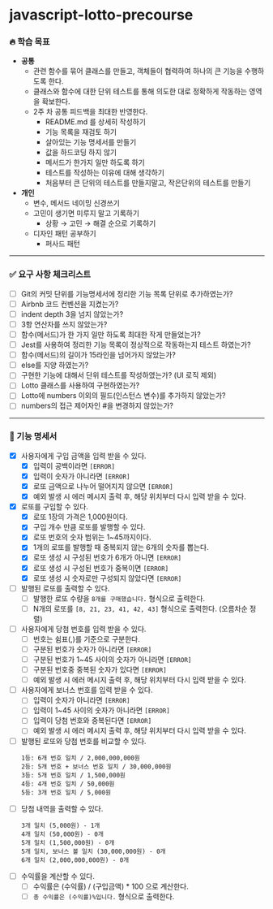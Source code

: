 # javascript-lotto-precourse

### 🔥 학습 목표

- **공통**
  - 관련 함수를 묶어 클래스를 만들고, 객체들이 협력하여 하나의 큰 기능을 수행하도록 한다.
  - 클래스와 함수에 대한 단위 테스트를 통해 의도한 대로 정확하게 작동하는 영역을 확보한다.
  - 2주 차 공통 피드백을 최대한 반영한다.
    - README.md 를 상세히 작성하기
    - 기능 목록을 재검토 하기
    - 살아있는 기능 명세서를 만들기
    - 값을 하드코딩 하지 않기
    - 메서드가 한가지 일만 하도록 하기
    - 테스트를 작성하는 이유에 대해 생각하기
    - 처음부터 큰 단위의 테스트를 만들지말고, 작은단위의 테스트를 만들기
- **개인**
  - 변수, 메서드 네이밍 신경쓰기
  - 고민이 생기면 미루지 말고 기록하기
    - 상황 → 고민 → 해결 순으로 기록하기
  - 디자인 패턴 공부하기
    - 퍼사드 패턴

---

### ✅ 요구 사항 체크리스트

- [ ] Git의 커밋 단위를 기능명세서에 정리한 기능 목록 단위로 추가하였는가?
- [ ] Airbnb 코드 컨벤션을 지켰는가?
- [ ] indent depth 3을 넘지 않았는가?
- [ ] 3항 연산자를 쓰지 않았는가?
- [ ] 함수(메서드)가 한 가지 일만 하도록 최대한 작게 만들었는가?
- [ ] Jest를 사용하여 정리한 기능 목록이 정상적으로 작동하는지 테스트 하였는가?
- [ ] 함수(메서드)의 길이가 15라인을 넘어가지 않았는가?
- [ ] else를 지양 하였는가?
- [ ] 구현한 기능에 대해서 단위 테스트를 작성하였는가? (UI 로직 제외)
- [ ] Lotto 클래스를 사용하여 구현하였는가?
- [ ] Lotto에 numbers 이외의 필드(인스턴스 변수)를 추가하지 않았는가?
- [ ] numbers의 접근 제어자인 #을 변경하지 않았는가?

---

### 🎯 기능 명세서

- [x] 사용자에게 구입 금액을 입력 받을 수 있다.
  - [x] 입력이 공백이라면 `[ERROR]`
  - [x] 입력이 숫자가 아니라면 `[ERROR]`
  - [x] 로또 금액으로 나누어 떨어지지 않으면 `[ERROR]`
  - [x] 예외 발생 시 에러 메시지 출력 후, 해당 위치부터 다시 입력 받을 수 있다.
- [x] 로또를 구입할 수 있다.
  - [x] 로또 1장의 가격은 1,000원이다.
  - [x] 구입 개수 만큼 로또를 발행할 수 있다.
  - [x] 로또 번호의 숫자 범위는 1~45까지이다.
  - [x] 1개의 로또를 발행할 때 중복되지 않는 6개의 숫자를 뽑는다.
  - [x] 로또 생성 시 구성된 번호가 6개가 아니면 `[ERROR]`
  - [x] 로또 생성 시 구성된 번호가 중복이면 `[ERROR]`
  - [x] 로또 생성 시 숫자로만 구성되지 않았다면 `[ERROR]`
- [ ] 발행된 로또를 출력할 수 있다.
  - [ ] 발행한 로또 수량을 `8개를 구매했습니다.` 형식으로 출력한다.
  - [ ] N개의 로또를 `[8, 21, 23, 41, 42, 43]` 형식으로 출력한다. (오름차순 정렬)
- [ ] 사용자에게 당첨 번호를 입력 받을 수 있다.
  - [ ] 번호는 쉼표(,)를 기준으로 구분한다.
  - [ ] 구분된 번호가 숫자가 아니라면 `[ERROR]`
  - [ ] 구분된 번호가 1~45 사이의 숫자가 아니라면 `[ERROR]`
  - [ ] 구분된 번호중 중복된 숫자가 있다면 `[ERROR]`
  - [ ] 예외 발생 시 에러 메시지 출력 후, 해당 위치부터 다시 입력 받을 수 있다.
- [ ] 사용자에게 보너스 번호를 입력 받을 수 있다.
  - [ ] 입력이 숫자가 아니라면 `[ERROR]`
  - [ ] 입력이 1~45 사이의 숫자가 아니라면 `[ERROR]`
  - [ ] 입력이 당첨 번호와 중복된다면 `[ERROR]`
  - [ ] 예외 발생 시 에러 메시지 출력 후, 해당 위치부터 다시 입력 받을 수 있다.
- [ ] 발행된 로또와 당첨 번호를 비교할 수 있다.
  ```
  1등: 6개 번호 일치 / 2,000,000,000원
  2등: 5개 번호 + 보너스 번호 일치 / 30,000,000원
  3등: 5개 번호 일치 / 1,500,000원
  4등: 4개 번호 일치 / 50,000원
  5등: 3개 번호 일치 / 5,000원
  ```
- [ ] 당첨 내역을 출력할 수 있다.
  ```
  3개 일치 (5,000원) - 1개
  4개 일치 (50,000원) - 0개
  5개 일치 (1,500,000원) - 0개
  5개 일치, 보너스 볼 일치 (30,000,000원) - 0개
  6개 일치 (2,000,000,000원) - 0개
  ```
- [ ] 수익률을 계산할 수 있다.
  - [ ] 수익률은 (수익률) / (구입금액) \* 100 으로 계산한다.
  - [ ] `총 수익률은 (수익률)%입니다.` 형식으로 출력한다.
